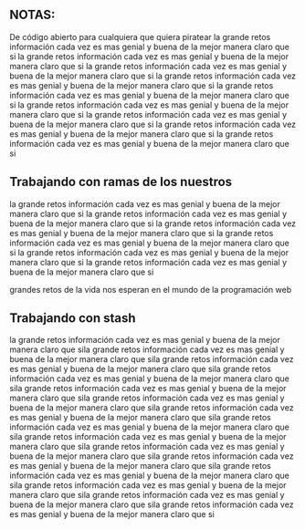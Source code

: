## NOTAS:

De código abierto para cualquiera que quiera piratear
la grande retos información cada vez es mas genial y buena de la mejor manera claro que si
la grande retos información cada vez es mas genial y buena de la mejor manera claro que si
la grande retos información cada vez es mas genial y buena de la mejor manera claro que si
la grande retos información cada vez es mas genial y buena de la mejor manera claro que si
la grande retos información cada vez es mas genial y buena de la mejor manera claro que si
la grande retos información cada vez es mas genial y buena de la mejor manera claro que si
la grande retos información cada vez es mas genial y buena de la mejor manera claro que si
la grande retos información cada vez es mas genial y buena de la mejor manera claro que si
la grande retos información cada vez es mas genial y buena de la mejor manera claro que si

## Trabajando con ramas de los nuestros

la grande retos información cada vez es mas genial y buena de la mejor manera claro que si
la grande retos información cada vez es mas genial y buena de la mejor manera claro que si
la grande retos información cada vez es mas genial y buena de la mejor manera claro que si
la grande retos información cada vez es mas genial y buena de la mejor manera claro que si
la grande retos información cada vez es mas genial y buena de la mejor manera claro que si
la grande retos información cada vez es mas genial y buena de la mejor manera claro que si

grandes retos de la vida nos esperan en el mundo de la programación web

## Trabajando con stash

la grande retos información cada vez es mas genial y buena de la mejor manera claro que sila grande retos información cada vez es mas genial y buena de la mejor manera claro que sila grande retos información cada vez es mas genial y buena de la mejor manera claro que sila grande retos información cada vez es mas genial y buena de la mejor manera claro que sila grande retos información cada vez es mas genial y buena de la mejor manera claro que sila grande retos información cada vez es mas genial y buena de la mejor manera claro que sila grande retos información cada vez es mas genial y buena de la mejor manera claro que sila grande retos información cada vez es mas genial y buena de la mejor manera claro que sila grande retos información cada vez es mas genial y buena de la mejor manera claro que sila grande retos información cada vez es mas genial y buena de la mejor manera claro que sila grande retos información cada vez es mas genial y buena de la mejor manera claro que sila grande retos información cada vez es mas genial y buena de la mejor manera claro que sila grande retos información cada vez es mas genial y buena de la mejor manera claro que sila grande retos información cada vez es mas genial y buena de la mejor manera claro que sila grande retos información cada vez es mas genial y buena de la mejor manera claro que si
